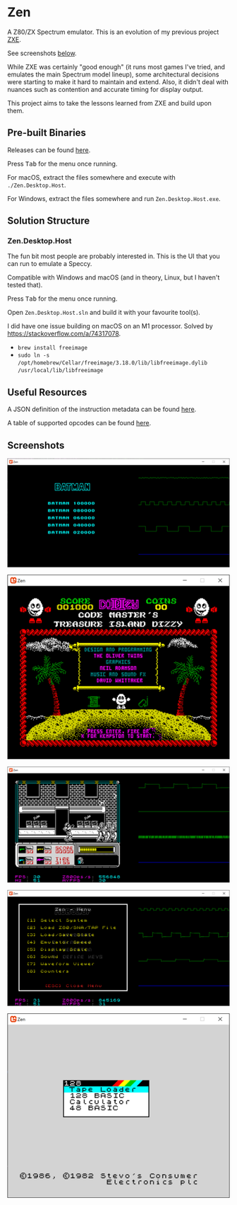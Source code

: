 # Zen

A Z80/ZX Spectrum emulator. This is an evolution of my previous project <a href="https://github.com/stevehjohn/ZXE">ZXE</a>.

See screenshots <a href="#screenshots">below</a>.

While ZXE was certainly "good enough" (it runs most games I've tried, and emulates the main Spectrum model lineup), some architectural
decisions were starting to make it hard to maintain and extend. Also, it didn't deal with nuances such as contention and accurate timing
for display output.

This project aims to take the lessons learned from ZXE and build upon them.

## Pre-built Binaries

Releases can be found <a href="https://github.com/stevehjohn/Zen/releases">here</a>.

Press <kbd>Tab</kbd> for the menu once running.

For macOS, extract the files somewhere and execute with `./Zen.Desktop.Host`.

For Windows, extract the files somewhere and run `Zen.Desktop.Host.exe`.

## Solution Structure

### Zen.Desktop.Host

The fun bit most people are probably interested in. This is the UI that you can run to emulate a Speccy.

Compatible with Windows and macOS (and in theory, Linux, but I haven't tested that).

Press <kbd>Tab</kbd> for the menu once running.

Open `Zen.Desktop.Host.sln` and build it with your favourite tool(s).

I did have one issue building on macOS on an M1 processor. Solved by https://stackoverflow.com/a/74317078.

- `brew install freeimage`
- `sudo ln -s /opt/homebrew/Cellar/freeimage/3.18.0/lib/libfreeimage.dylib /usr/local/lib/libfreeimage`

## Useful Resources

A JSON definition of the instruction metadata can be found <a href="https://github.com/stevehjohn/Zen/blob/master/Documentation/Instructions.json">here</a>.

A table of supported opcodes can be found <a href="https://stevehjohn.github.io/Zen/SupportedOpCodes.html">here</a>.

<a id="Screenshots" />

## Screenshots

![Batman with Waveform Visualiser](Images/batman-waveform.png)

![Treasure Island Dizzy](Images/dizzy.png)

![Robocop with Waveform Visualiser](Images/robocop.png)

![Robocop with System Menu](Images/robocop-menu.png)

![128 Boot Screen](Images/128-boot.png)
